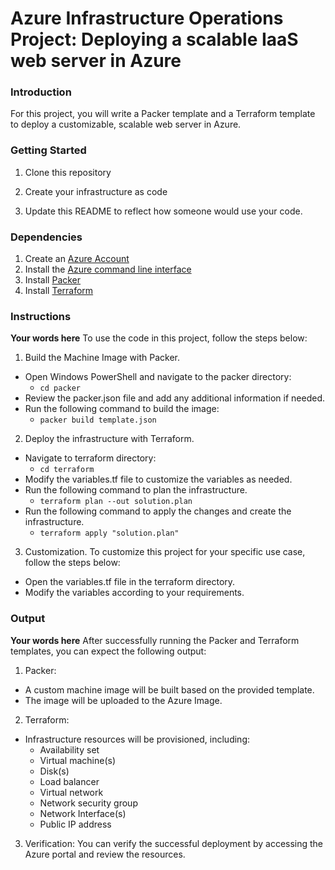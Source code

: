 # Azure Infrastructure Operations Project: Deploying a scalable IaaS web server in Azure

### Introduction
For this project, you will write a Packer template and a Terraform template to deploy a customizable, scalable web server in Azure.

### Getting Started
1. Clone this repository

2. Create your infrastructure as code

3. Update this README to reflect how someone would use your code.

### Dependencies
1. Create an [Azure Account](https://portal.azure.com) 
2. Install the [Azure command line interface](https://docs.microsoft.com/en-us/cli/azure/install-azure-cli?view=azure-cli-latest)
3. Install [Packer](https://www.packer.io/downloads)
4. Install [Terraform](https://www.terraform.io/downloads.html)

### Instructions
**Your words here**
To use the code in this project, follow the steps below:

1. Build the Machine Image with Packer.
* Open Windows PowerShell and navigate to the packer directory:
  - `cd packer`
* Review the packer.json file and add any additional information if needed.
* Run the following command to build the image:
  - `packer build template.json`

2. Deploy the infrastructure with Terraform.
* Navigate to terraform directory:
  - `cd terraform`
* Modify the variables.tf file to customize the variables as needed.
* Run the following command to plan the infrastructure.
  - `terraform plan --out solution.plan`
* Run the following command to apply the changes and create the infrastructure.
  - `terraform apply "solution.plan"`

3. Customization.
To customize this project for your specific use case, follow the steps below:
* Open the variables.tf file in the terraform directory.
* Modify the variables according to your requirements.

### Output
**Your words here**
After successfully running the Packer and Terraform templates, you can expect the following output:

1. Packer:
* A custom machine image will be built based on the provided template.
* The image will be uploaded to the Azure Image.

2. Terraform:
* Infrastructure resources will be provisioned, including:
  - Availability set
  - Virtual machine(s)
  - Disk(s)
  - Load balancer
  - Virtual network
  - Network security group
  - Network Interface(s)
  - Public IP address

3. Verification:
You can verify the successful deployment by accessing the Azure portal and review the resources.